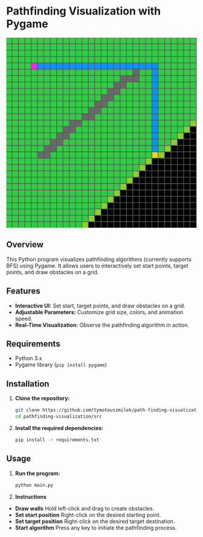 # Pathfinding Visualization with Pygame
![PathfindingVisualization](screenshots/pathfindingVisualization.png)

## Overview 

This Python program visualizes pathfinding algorithms (currently supports BFS) using Pygame. It allows users to interactively set start points, target points, and draw obstacles on a grid.

## Features
- **Interactive UI:** Set start, target points, and draw obstacles on a grid.
- **Adjustable Parameters:** Customize grid size, colors, and animation speed.
- **Real-Time Visualization:** Observe the pathfinding algorithm in action.


## Requirements

- Python 3.x
- Pygame library (`pip install pygame`)

## Installation

1. **Clone the repository:**

   ```bash
   git clone https://github.com/tymoteuszmilek/path-finding-visualization.git
   cd pathfinding-visualization/src
   ```

2. **Install the required dependencies:**
     
      ```bash
      pip install -r requirements.txt
      ```

## Usage
1. **Run the program:**
   
      ```bash
      python main.py
      ```
      
2. **Instructions**
  - **Draw walls** Hold left-click and drag to create obstacles.
  - **Set start position** Right-click on the desired starting point.
  - **Set target position** Right-click on the desired target destination.
  - **Start algorithm** Press any key to initiate the pathfinding process.

